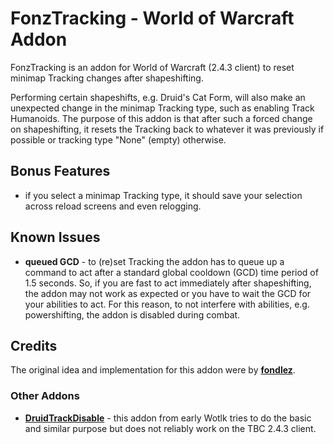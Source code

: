 # FonzTracking - World of Warcraft Addon

FonzTracking is an addon for World of Warcraft (2.4.3 client) to reset minimap 
Tracking changes after shapeshifting.

Performing certain shapeshifts, e.g. Druid's Cat Form, will also make an
unexpected change in the minimap Tracking type, such as enabling 
Track Humanoids. The purpose of this addon is that after such a forced change on 
shapeshifting, it resets the Tracking back to whatever it was previously if 
possible or tracking type "None" (empty) otherwise.

## Bonus Features
- if you select a minimap Tracking type, it should save your selection across 
reload screens and even relogging.

## Known Issues
* **queued GCD** - to (re)set Tracking the addon has to queue up a
command to act after a standard global cooldown (GCD) time period of 1.5 
seconds. So, if you are fast to act immediately after shapeshifting, the addon
may not work as expected or you have to wait the GCD for your abilities to act. 
For this reason, to not interfere with abilities, e.g. powershifting, the addon 
is disabled during combat.

## Credits

The original idea and implementation for this addon were by 
**[fondlez](https://github.com/fondlez)**.

### Other Addons

* **[DruidTrackDisable](https://www.wowinterface.com/downloads/info11691-DruidTrackDisable.html)** - this addon from early Wotlk tries to do the basic and similar purpose but 
does not reliably work on the TBC 2.4.3 client.